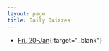 ```yaml
---
layout: page
title: Daily Quizzes
---
```

<!--
-->

* [Fri, 20-Jan](https://goo.gl/forms/nEVGA7y0S1DO8xEK2){:target="_blank"}

